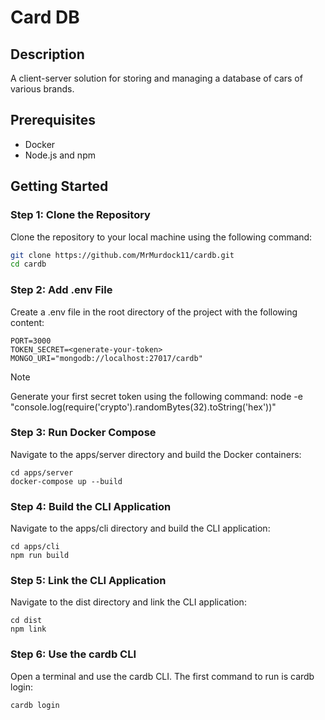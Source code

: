 # Card DB

## Description

A client-server solution for storing and managing a database of cars of various brands.

## Prerequisites

- Docker
- Node.js and npm

## Getting Started

### Step 1: Clone the Repository

Clone the repository to your local machine using the following command:

```bash
git clone https://github.com/MrMurdock11/cardb.git
cd cardb
```

### Step 2: Add .env File

Create a .env file in the root directory of the project with the following content:

```
PORT=3000
TOKEN_SECRET=<generate-your-token>
MONGO_URI="mongodb://localhost:27017/cardb"
```

> [!NOTE]
> Generate your first secret token using the following command: node -e "console.log(require('crypto').randomBytes(32).toString('hex'))"

### Step 3: Run Docker Compose

Navigate to the apps/server directory and build the Docker containers:

```
cd apps/server
docker-compose up --build
```

### Step 4: Build the CLI Application

Navigate to the apps/cli directory and build the CLI application:

```
cd apps/cli
npm run build
```

### Step 5: Link the CLI Application

Navigate to the dist directory and link the CLI application:

```
cd dist
npm link
```

### Step 6: Use the cardb CLI

Open a terminal and use the cardb CLI. The first command to run is cardb login:

```
cardb login
```
